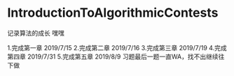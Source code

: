 ﻿# IntroductionToAlgorithmicContests
记录算法的成长
嘿嘿

1.完成第一章 2019/7/15
2.完成第二章 2019/7/16
3.完成第三章 2019/7/19
4.完成第四章 2019/7/31
5.完成第五章 2019/8/9 习题最后一题一直WA，找不出继续往下做
